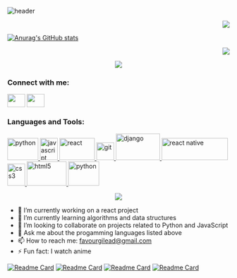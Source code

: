 ![header](https://user-images.githubusercontent.com/76729273/184506034-c865906f-af17-416e-b079-4a0d91faa558.png)

<p align="end">
  <img src="https://user-images.githubusercontent.com/76729273/184506161-4d21ecc8-bf11-461a-bc4b-a40e793c99a9.gif" />
</p>

[![Anurag's GitHub stats](https://github-readme-stats.vercel.app/api?username=favour626&show_icons=true&theme=synthwave&hide=stars,prs,contribs&show_owner)](https://github.com/anuraghazra/github-readme-stats)

<p align="end">
  <img  src="https://github-readme-stats.vercel.app/api/top-langs/?username=favour626&langs_count=8&layout=compact">
</p>

<p align="center">
  <img  src="https://github-profile-trophy.vercel.app/?username=favour626&margin-w=10&theme=algolia&title=Joined2020,Commits,Followers,Repository">
</p>

<h3 align="left">Connect with me:</h3>
<p align="left">
<a href="https://www.twitter.com/thundersing" target="blank"><img align="center" src="https://cdn.jsdelivr.net/npm/simple-icons@3.0.1/icons/twitter.svg" alt="" height="30" width="40" /></a>
<a href="https://www.linkedin.com/in/favour-gilead" target="blank"><img align="center" src="https://cdn.jsdelivr.net/npm/simple-icons@3.0.1/icons/linkedin.svg" alt="" height="30" width="40" /></a>

<h3 align="left">Languages and Tools:</h3>
<p align="left">
  <a href="https://www.python.org/" target="_blank"> <img src="https://user-images.githubusercontent.com/76729273/184506602-89273e32-5876-4ce5-9942-c02129472d1a.png" alt="python" width="70" height="50"/> </a> 
  <a href="https://www.javascript.dev/" target="_blank"> <img src="https://user-images.githubusercontent.com/76729273/184507056-433a0c1b-8159-4df3-94e6-1f83b75d6034.jpg" alt="javascript" width="40" height="50"/> </a>
  <a href="https://www.reactjs.org/" target="_blank"> <img src="https://user-images.githubusercontent.com/76729273/184506760-68fa5a40-15df-43b9-89c2-da815dbd96c0.jpg" alt="react" width="80" height="50"/> </a> 
  <a href="https://git-scm.com/" target="_blank"> <img src="https://www.vectorlogo.zone/logos/git-scm/git-scm-icon.svg" alt="git" width="40" height="40"/> </a>
  <a href="https://www.django.org/" target="_blank"> <img src="https://user-images.githubusercontent.com/76729273/184507206-929fb3df-c7db-4bb5-8f45-acb3299797eb.png" alt="django" width="100" height="60"/> </a> 
    <a href="https://reactnative.dev" target="_blank"> <img src="https://user-images.githubusercontent.com/76729273/184506901-6eccf5c9-8318-4593-aea3-c43bf2d21c41.png" alt="react native" width="150" height="50"/> </a>
      <a href="https://www.w3schools.com/css/" target="_blank"> <img src="https://user-images.githubusercontent.com/76729273/184507431-bb663cd3-0343-428d-b49d-694cec038142.png" alt="css3" width="40" height="50"/> </a>
  <a href="https://www.w3.org/html/" target="_blank"> <img src="https://user-images.githubusercontent.com/76729273/184507304-b12a78bf-cba0-421c-96ae-62b5d001064c.png" alt="html5" width="90" height="55"/> </a> 
  <a href="https://www.bootstrap.org" target="_blank"> <img src="https://user-images.githubusercontent.com/76729273/184507476-9af3ea66-9a88-4bce-a1e5-1d9dbdc8bb49.png" alt="python" width="70" height="55"/> </a> </p>
  
  <p align="center">
    <img  src="http://github-readme-streak-stats.herokuapp.com?user=favour626&theme=shades-of-purple">
</p>


- 🔭 I’m currently working on a react project
- 🌱 I’m currently learning algorithms and data structures
- 👯 I’m looking to collaborate on projects related to Python and JavaScript 
- 💬 Ask me about the progamming languages listed above
- 📫 How to reach me: favourgilead@gmail.com 
- ⚡ Fun fact: I watch anime

[![Readme Card](https://github-readme-stats.vercel.app/api/pin/?username=favour626&repo=E-Restaurant)](https://github.com/anuraghazra/github-readme-stats)
[![Readme Card](https://github-readme-stats.vercel.app/api/pin/?username=favour626&repo=E-Commerce)](https://github.com/anuraghazra/github-readme-stats)
[![Readme Card](https://github-readme-stats.vercel.app/api/pin/?username=favour626&repo=insta-clone)](https://github.com/anuraghazra/github-readme-stats)
[![Readme Card](https://github-readme-stats.vercel.app/api/pin/?username=favour626&repo=SMS)](https://github.com/anuraghazra/github-readme-stats)



